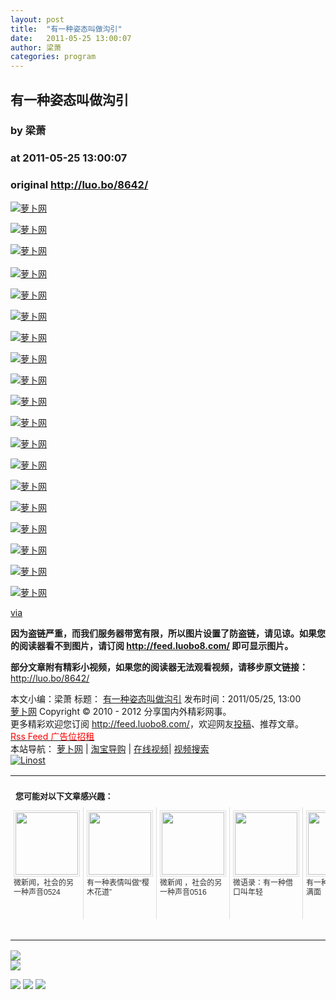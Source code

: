 ```yaml
---
layout: post
title:  "有一种姿态叫做沟引"
date:   2011-05-25 13:00:07
author: 梁萧
categories: program
---
```


## 有一种姿态叫做沟引
### by 梁萧
### at 2011-05-25 13:00:07
### original <http://luo.bo/8642/>

<p><a title="萝卜网" href="http://dulei.si/files/2011/05/24/6d8afc9169bb1554012d940b77f184d9.jpg"><img title="萝卜网" src="http://dulei.si/files/2011/05/24/6d8afc9169bb1554012d940b77f184d9.jpg" border="0" alt="萝卜网"></a></p><p><a title="萝卜网" href="http://dulei.si/files/2011/05/24/fafcd31075ff4edfe9ad161d20373f7e.jpg"><img title="萝卜网" src="http://dulei.si/files/2011/05/24/fafcd31075ff4edfe9ad161d20373f7e.jpg" border="0" alt="萝卜网"></a></p><p><a title="萝卜网" href="http://dulei.si/files/2011/05/24/8365bd924aea31b1ed24c67beb9d35a0.jpg"><img title="萝卜网" src="http://dulei.si/files/2011/05/24/8365bd924aea31b1ed24c67beb9d35a0.jpg" border="0" alt="萝卜网"></a><br> <span></span><br> <a title="萝卜网" href="http://dulei.si/files/2011/05/24/e2b5083334d76bfc7f644bd87d7fa04b.jpg"><img title="萝卜网" src="http://dulei.si/files/2011/05/24/e2b5083334d76bfc7f644bd87d7fa04b.jpg" border="0" alt="萝卜网"></a></p><p><a title="萝卜网" href="http://dulei.si/files/2011/05/24/81019838d9f593d8f70c54a9ca07228c.jpg"><img title="萝卜网" src="http://dulei.si/files/2011/05/24/81019838d9f593d8f70c54a9ca07228c.jpg" border="0" alt="萝卜网"></a></p><p><a title="萝卜网" href="http://dulei.si/files/2011/05/24/44716de598fdb25277bfeb12e9e87f4d.jpg"><img title="萝卜网" src="http://dulei.si/files/2011/05/24/44716de598fdb25277bfeb12e9e87f4d.jpg" border="0" alt="萝卜网"></a></p><p><a title="萝卜网" href="http://dulei.si/files/2011/05/24/bfae024d05c59354c555f546d422cd3d.jpg"><img title="萝卜网" src="http://dulei.si/files/2011/05/24/bfae024d05c59354c555f546d422cd3d.jpg" border="0" alt="萝卜网"></a></p><p><a title="萝卜网" href="http://dulei.si/files/2011/05/24/600aa05da66b8d71b2afaec61e979039.jpg"><img title="萝卜网" src="http://dulei.si/files/2011/05/24/600aa05da66b8d71b2afaec61e979039.jpg" border="0" alt="萝卜网"></a></p><p><a title="萝卜网" href="http://dulei.si/files/2011/05/24/f717ba76b64c6f96831f9fc055e085a1.jpg"><img title="萝卜网" src="http://dulei.si/files/2011/05/24/f717ba76b64c6f96831f9fc055e085a1.jpg" border="0" alt="萝卜网"></a></p><p><a title="萝卜网" href="http://dulei.si/files/2011/05/24/3c70d716bf159d4f5fb5f52a60be01db.jpg"><img title="萝卜网" src="http://dulei.si/files/2011/05/24/3c70d716bf159d4f5fb5f52a60be01db.jpg" border="0" alt="萝卜网"></a></p><p><a title="萝卜网" href="http://dulei.si/files/2011/05/24/5777e339f8632d311ada0fffc467aec8.jpg"><img title="萝卜网" src="http://dulei.si/files/2011/05/24/5777e339f8632d311ada0fffc467aec8.jpg" border="0" alt="萝卜网"></a></p><p><a title="萝卜网" href="http://dulei.si/files/2011/05/24/5ff8e427b31251706595f5e6e9b570a3.jpg"><img title="萝卜网" src="http://dulei.si/files/2011/05/24/5ff8e427b31251706595f5e6e9b570a3.jpg" border="0" alt="萝卜网"></a></p><p><a title="萝卜网" href="http://dulei.si/files/2011/05/24/30754756a9533a0f8dba294929a056e2.jpg"><img title="萝卜网" src="http://dulei.si/files/2011/05/24/30754756a9533a0f8dba294929a056e2.jpg" border="0" alt="萝卜网"></a></p><p><a title="萝卜网" href="http://dulei.si/files/2011/05/24/500797a7bc14daa86f4f4e5f6642e28d.jpg"><img title="萝卜网" src="http://dulei.si/files/2011/05/24/500797a7bc14daa86f4f4e5f6642e28d.jpg" border="0" alt="萝卜网"></a></p><p><a title="萝卜网" href="http://dulei.si/files/2011/05/24/323cb5e38312d07c800b946e85187f81.jpg"><img title="萝卜网" src="http://dulei.si/files/2011/05/24/323cb5e38312d07c800b946e85187f81.jpg" border="0" alt="萝卜网"></a></p><p><a title="萝卜网" href="http://dulei.si/files/2011/05/24/9c93094d3fac0c241fea00c71787cff9.jpg"><img title="萝卜网" src="http://dulei.si/files/2011/05/24/9c93094d3fac0c241fea00c71787cff9.jpg" border="0" alt="萝卜网"></a></p><p><a title="萝卜网" href="http://dulei.si/files/2011/05/24/fc6da5fa8e5ce29694e869eca64c068b.jpg"><img title="萝卜网" src="http://dulei.si/files/2011/05/24/fc6da5fa8e5ce29694e869eca64c068b.jpg" border="0" alt="萝卜网"></a></p><p><a title="萝卜网" href="http://dulei.si/files/2011/05/24/759dc042f6b667953bdebf72b7c7d05c.jpg"><img title="萝卜网" src="http://dulei.si/files/2011/05/24/759dc042f6b667953bdebf72b7c7d05c.jpg" border="0" alt="萝卜网"></a></p><p><a title="萝卜网" href="http://dulei.si/files/2011/05/24/648093cf62a31e9b6dd2d2a054443580.jpg"><img title="萝卜网" src="http://dulei.si/files/2011/05/24/648093cf62a31e9b6dd2d2a054443580.jpg" border="0" alt="萝卜网"></a></p><p><a href="http://photo.hoopchina.com/p7904-23.html">via</a></p><p><strong>因为盗链严重，而我们服务器带宽有限，所以图片设置了防盗链，请见谅。如果您的阅读器看不到图片，请订阅 <a href="http://feed.luobo8.com/">http://feed.luobo8.com/</a> 即可显示图片。</strong></p><p><strong>部分文章附有精彩小视频，如果您的阅读器无法观看视频，请移步原文链接：</strong> <a href="http://luo.bo/8642/" title="有一种姿态叫做沟引">http://luo.bo/8642/</a></p> 本文小编：梁萧 标题： <a href="http://luo.bo/8642/" title="有一种姿态叫做沟引">有一种姿态叫做沟引</a> 发布时间：2011/05/25, 13:00 <br> <a href="http://luo.bo/" title="萝卜网 - 人人都是艺术家">萝卜网</a> Copyright ©   2010 - 2012 分享国内外精彩网事。<br> 更多精彩欢迎您订阅 <a href="http://feed.luobo8.com/">http://feed.luobo8.com/</a>，欢迎网友<a href="http://luo.bo/delivery/">投稿</a>、推荐文章。<br> <a href="http://luo.bo/contact/"><font color="red">Rss Feed 广告位招租</font></a><br> 本站导航： <a href="http://luo.bo/">萝卜网</a> | <a href="http://tao.luo.bo/">淘宝导购</a> | <a href="http://v2.luo.bo/">在线视频</a>| <a href="http://v.luo.bo/">视频搜索</a><br> <a href="http://zi.mu/linost" title="Linost"><img src="http://dulei.si/files/85fea6cdf7af3b325f3404657e6fde6e.gif" alt="Linost" border="0"></a><br><table cellspacing="0" cellpadding="3" border="0" style="clear:both"><tr><td colspan="5"><b><font size="-1" style="display:block!important;padding:20px 0 5px!important">您可能对以下文章感兴趣：</font></b></td></tr><tr><td width="106" valign="top" style="padding:5px!important;margin:0!important"> <a title="微新闻，社会的另一种声音0524" style="text-decoration:none!important" href="http://app.wumii.com/ext/redirect.htm?url=http%3A%2F%2Fluo.bo%2F8630%2F&amp;from=http%3A%2F%2Fluo.bo%2F8642%2F"> <img style="margin:0!important;padding:2px!important;border:1px solid #dddddd!important;width:100px!important;height:100px!important" src="http://dulei.si/files/629970065d0131fcb5d2e16e9bb48067.jpg" width="100px" height="100px"><br> <font size="-1" color="#333333" style="display:block!important;line-height:15px!important;width:106px!important;font:12px/15px arial!important;height:60px!important;margin:3px 0 0 0!important;padding:0!important;overflow:hidden!important">微新闻，社会的另一种声音0524</font> </a></td><td width="106" valign="top" style="padding:5px!important;margin:0!important;border-left:1px solid #dddddd!important"> <a title="有一种表情叫做“樱木花道”" style="text-decoration:none!important" href="http://app.wumii.com/ext/redirect.htm?url=http%3A%2F%2Fluo.bo%2F2096%2F&amp;from=http%3A%2F%2Fluo.bo%2F8642%2F"> <img style="margin:0!important;padding:2px!important;border:1px solid #dddddd!important;width:100px!important;height:100px!important" src="http://static.wumii.com/site_images/2010/11/04/862429.jpg" width="100px" height="100px"><br> <font size="-1" color="#333333" style="display:block!important;line-height:15px!important;width:106px!important;font:12px/15px arial!important;height:60px!important;margin:3px 0 0 0!important;padding:0!important;overflow:hidden!important">有一种表情叫做“樱木花道”</font> </a></td><td width="106" valign="top" style="padding:5px!important;margin:0!important;border-left:1px solid #dddddd!important"> <a title="微新闻 ，社会的另一种声音0516" style="text-decoration:none!important" href="http://app.wumii.com/ext/redirect.htm?url=http%3A%2F%2Fluo.bo%2F8309%2F&amp;from=http%3A%2F%2Fluo.bo%2F8642%2F"> <img style="margin:0!important;padding:2px!important;border:1px solid #dddddd!important;width:100px!important;height:100px!important" src="http://static.wumii.com/site_images/2011/05/19/8737498.png" width="100px" height="100px"><br> <font size="-1" color="#333333" style="display:block!important;line-height:15px!important;width:106px!important;font:12px/15px arial!important;height:60px!important;margin:3px 0 0 0!important;padding:0!important;overflow:hidden!important">微新闻 ，社会的另一种声音0516</font> </a></td><td width="106" valign="top" style="padding:5px!important;margin:0!important;border-left:1px solid #dddddd!important"> <a title="微语录：有一种借口叫年轻" style="text-decoration:none!important" href="http://app.wumii.com/ext/redirect.htm?url=http%3A%2F%2Fluo.bo%2F5403%2F&amp;from=http%3A%2F%2Fluo.bo%2F8642%2F"> <img style="margin:0!important;padding:2px!important;border:1px solid #dddddd!important;width:100px!important;height:100px!important" src="http://static.wumii.com/site_images/2011/03/04/3081963.jpg" width="100px" height="100px"><br> <font size="-1" color="#333333" style="display:block!important;line-height:15px!important;width:106px!important;font:12px/15px arial!important;height:60px!important;margin:3px 0 0 0!important;padding:0!important;overflow:hidden!important">微语录：有一种借口叫年轻</font> </a></td><td width="106" valign="top" style="padding:5px!important;margin:0!important;border-left:1px solid #dddddd!important"> <a title="有一种感动叫泪流满面" style="text-decoration:none!important" href="http://app.wumii.com/ext/redirect.htm?url=http%3A%2F%2Fluo.bo%2F1994%2F&amp;from=http%3A%2F%2Fluo.bo%2F8642%2F"> <img style="margin:0!important;padding:2px!important;border:1px solid #dddddd!important;width:100px!important;height:100px!important" src="http://static.wumii.com/site_images/2010/11/04/800694.jpg" width="100px" height="100px"><br> <font size="-1" color="#333333" style="display:block!important;line-height:15px!important;width:106px!important;font:12px/15px arial!important;height:60px!important;margin:3px 0 0 0!important;padding:0!important;overflow:hidden!important">有一种感动叫泪流满面</font> </a></td></tr><tr><td colspan="5" align="right"> <a style="text-decoration:none!important" href="http://www.wumii.com/widget/relatedItems.htm" title="无觅相关文章插件"> <font size="-1" color="#bbbbbb" style="display:block!important;font-family:arial!important;padding:5px 0!important;font-size:12px!important;color:#bbb!important">无觅</font> </a></td></tr></table>
<p><a href="http://feedads.g.doubleclick.net/~a/19RskWfZnX-cCTrYRXD7ek6JI9U/0/da"><img src="http://feedads.g.doubleclick.net/~a/19RskWfZnX-cCTrYRXD7ek6JI9U/0/di" border="0" ismap></a><br>
<a href="http://feedads.g.doubleclick.net/~a/19RskWfZnX-cCTrYRXD7ek6JI9U/1/da"><img src="http://feedads.g.doubleclick.net/~a/19RskWfZnX-cCTrYRXD7ek6JI9U/1/di" border="0" ismap></a></p><div>
<a href="http://feeds.feedburner.com/~ff/tamd?a=S1wea-08zzY:r4i20ku3Pg0:yIl2AUoC8zA"><img src="http://feeds.feedburner.com/~ff/tamd?d=yIl2AUoC8zA" border="0"></a> <a href="http://feeds.feedburner.com/~ff/tamd?a=S1wea-08zzY:r4i20ku3Pg0:qj6IDK7rITs"><img src="http://feeds.feedburner.com/~ff/tamd?d=qj6IDK7rITs" border="0"></a> <a href="http://feeds.feedburner.com/~ff/tamd?a=S1wea-08zzY:r4i20ku3Pg0:-BTjWOF_DHI"><img src="http://feeds.feedburner.com/~ff/tamd?i=S1wea-08zzY:r4i20ku3Pg0:-BTjWOF_DHI" border="0"></a>
</div>